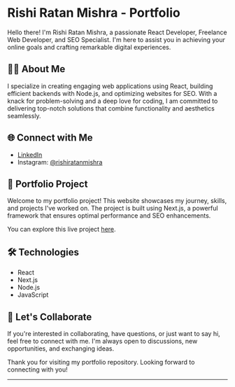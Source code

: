 

# Rishi Ratan Mishra - Portfolio

Hello there! I'm Rishi Ratan Mishra, a passionate React Developer, Freelance Web Developer, and SEO Specialist. I'm here to assist you in achieving your online goals and crafting remarkable digital experiences.

## 👨‍💻 About Me

I specialize in creating engaging web applications using React, building efficient backends with Node.js, and optimizing websites for SEO. With a knack for problem-solving and a deep love for coding, I am committed to delivering top-notch solutions that combine functionality and aesthetics seamlessly.

## 🌐 Connect with Me

- [LinkedIn](https://www.linkedin.com/in/rishi-ratan-mishra-3a89a5201/)
- Instagram: [@rishiratanmishra](https://www.instagram.com/rishiratanmishra/)

## 🚀 Portfolio Project

Welcome to my portfolio project! This website showcases my journey, skills, and projects I've worked on. The project is built using Next.js, a powerful framework that ensures optimal performance and SEO enhancements. 

You can explore this live project [here](https://founder.zolaha.com).

## 🛠️ Technologies

- React
- Next.js
- Node.js
- JavaScript

## 🤝 Let's Collaborate

If you're interested in collaborating, have questions, or just want to say hi, feel free to connect with me. I'm always open to discussions, new opportunities, and exchanging ideas.

Thank you for visiting my portfolio repository. Looking forward to connecting with you!

---

